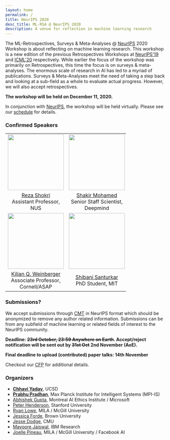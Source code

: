 ```yaml
---
layout: home
permalink: /
title: NeurIPS 2020
desc_title: ML-RSA @ NeurIPS 2020
description: A venue for reflection in machine learning research
---
```



The ML-Retrospectives, Surveys & Meta-Analyses @ [NeurIPS](https://neurips.cc/) 2020 Workshop is about reflecting on machine learning research. 
This workshop is a new edition of the previous Retrospectives Workshops at [NeurIPS'19](https://ml-retrospectives.github.io/neurips2019) and [ICML'20](https://ml-retrospectives.github.io/icml2020/) respectively. While earlier the focus of the workshop was primarily on Retrospectives, this time the focus is on surveys & meta-analyses. The enormous scale of research in AI has led to a myriad of publications. Surveys & Meta-Analyses meet the need of taking a step back and looking at a sub-field as a whole to evaluate actual progress. However, we will also accept retrospectives.

**The workshop will be held on December 11, 2020.**

In conjunction with [NeurIPS](https://neurips.cc/), the workshop will be held virtually.  Please see our [schedule](https://ml-retrospectives.github.io/neurips2020/schedule/) for details.


### Confirmed Speakers

<table style="width:75%">
  <tr>
    <td style="text-align:center"><img src="https://www.comp.nus.edu.sg/~reza/img/reza.jpg" height="175"></td>
    <td style="text-align:center"><img src="{{ '/speaker_pictures/shakir_cuba1.jpg' | prepend: site.baseurl }}" height
    ="175
    "></td>
    <td style="text-align:center"><img src="https://adjidieng.github.io/Adji-profile.jpg" height="175"></td>
    <td style="text-align:center"><img src="https://pbs.twimg.com/profile_images/922818437172281345/CBcv5HLL_400x400.jpg" height="175"></td>
  </tr>
  <tr>
    <td style="text-align:center"><a href="https://www.comp.nus.edu.sg/~reza/">Reza Shokri</a> <br>Assistant Professor, NUS</td>
    <td style="text-align:center"><a href="https://shakirm.com/">Shakir Mohamed</a> <br>Senior Staff Scientist, Deepmind</td>
    <td style="text-align:center"><a href="https://adjidieng.github.io/">Adji Bousso Dieng</a> <br>Research Scientist, Google AI</td>
    <td style="text-align:center"><a href="https://lanasina.github.io/">Lana Sinapayen</a> <br>Founding Member, Sony CSL Kyoto</td>
  </tr>
  <tr>
    <td style="text-align:center"><img src="{{ '/speaker_pictures/kilian.png' | prepend: site.baseurl
     }}" height="175"></td>
    <td style="text-align:center"><img src="https://people.csail.mit.edu/shibani/shibani_photo.jpg" height="175"></td>
    <td style="text-align:center"><img src="https://mariadearteaga.files.wordpress.com/2019/02/eb2a47741.jpg" height="175"></td>
  </tr>
  <tr>
  <td style="text-align:center"><a href="https://www.cs.cornell.edu/~kilian/">Kilian Q. Weinberger</a> <br>Associate Professor, Cornell/ASAP</td>
    <td style="text-align:center"><a href="https://people.csail.mit.edu/shibani/">Shibani Santurkar</a> <br>PhD Student, MIT</td>
    <td style="text-align:center"><a href="https://mariadearteaga.com/">Maria De-Arteaga</a> <br>Assistant Professor, UT Austin</td>
  </tr>
</table>


### Submissions?

We accept submissions through [CMT](https://cmt3.research.microsoft.com/MLRSA2020) in NeurIPS format which should be anonymized to remove any author related information. Submissions can be from any subfield of machine learning or related fields of interest to the NeurIPS community. 

**Deadline: <s>23rd October, 23:59 Anywhere on Earth</s>. Accept/reject notification will be sent out by <s>31st Oct</s> 2nd November (AoE).**

**Final deadline to upload (contributed) paper talks: 14th November**

Checkout our [CFP](https://ml-retrospectives.github.io/neurips2020/cfp/) for additional details.

### Organizers

* <b>[Chhavi Yadav](https://scholar.google.com/citations?user=8Dwi76kAAAAJ&hl=en)</b>, UCSD
* <b>[Prabhu Pradhan](https://scholar.google.co.in/citations?hl=en&user=cGKDiRMAAAAJ&hl=en)</b>, Max Planck Institute for Intelligent Systems (MPI-IS)
* [Abhishek Gupta](https://atg-abhishek.github.io), Montreal AI Ethics Institute / Microsoft
* [Peter Henderson](https://www.peterhenderson.co/), Stanford University
* [Ryan Lowe](https://www.cs.mcgill.ca/~rlowe1/), MILA / McGill University
* [Jessica Forde](https://github.com/jzf2101), Brown University
* [Jesse Dodge](http://www.cs.cmu.edu/~jessed/), CMU
* [Mayoore Jaiswal](https://scholar.google.com/citations?user=Ek3v6HcAAAAJ&hl=en), IBM Research
* [Joelle Pineau](https://www.cs.mcgill.ca/~jpineau/), MILA / McGill University / Facebook AI
